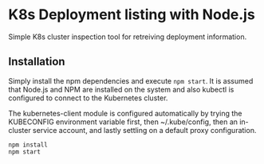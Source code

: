 # K8s Deployment listing with Node.js

Simple K8s cluster inspection tool for retreiving deployment information.

## Installation
Simply install the npm dependencies and execute `npm start`. It is assumed that Node.js and NPM are installed on the system and also kubectl is configured to connect to the Kubernetes cluster.

The kubernetes-client module is configured automatically by trying the KUBECONFIG environment variable first, then ~/.kube/config, then an in-cluster service account, and lastly settling on a default proxy configuration.

```
npm install
npm start
```